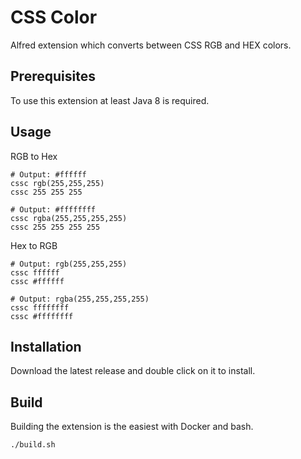 # CSS Color

Alfred extension which converts between CSS RGB and HEX colors.

## Prerequisites

To use this extension at least Java 8 is required.

## Usage

RGB to Hex

```
# Output: #ffffff
cssc rgb(255,255,255)
cssc 255 255 255

# Output: #ffffffff
cssc rgba(255,255,255,255)
cssc 255 255 255 255
```

Hex to RGB

```
# Output: rgb(255,255,255)
cssc ffffff
cssc #ffffff

# Output: rgba(255,255,255,255)
cssc ffffffff
cssc #ffffffff
```

## Installation

Download the latest release and double click on it to install.

## Build

Building the extension is the easiest with Docker and bash.

```
./build.sh
```
